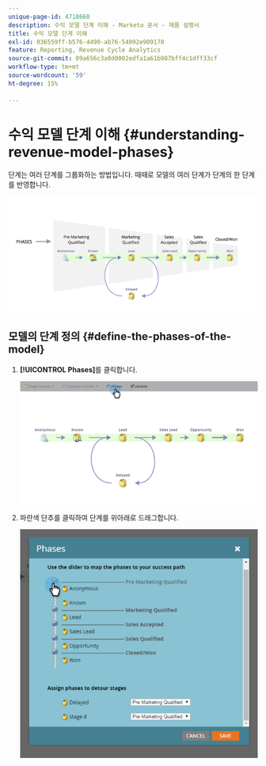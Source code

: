 ```yaml
---
unique-page-id: 4718660
description: 수익 모델 단계 이해 - Marketo 문서 - 제품 설명서
title: 수익 모델 단계 이해
exl-id: 036559ff-b576-4490-ab76-54092e909178
feature: Reporting, Revenue Cycle Analytics
source-git-commit: 09a656c3a0d0002edfa1a61b987bff4c1dff33cf
workflow-type: tm+mt
source-wordcount: '59'
ht-degree: 15%

---
```


# 수익 모델 단계 이해 {#understanding-revenue-model-phases}

단계는 여러 단계를 그룹화하는 방법입니다. 때때로 모델의 여러 단계가 단계의 한 단계를 반영합니다.

![—](assets/image2015-6-12-16-3a56-3a40.png)

## 모델의 단계 정의 {#define-the-phases-of-the-model}

1. **[!UICONTROL Phases]**&#x200B;를 클릭합니다.

   ![](assets/image2015-6-12-16-3a2-3a28.png)

1. 파란색 단추를 클릭하여 단계를 위아래로 드래그합니다.

   ![](assets/image2015-6-12-16-3a5-3a31.png)
